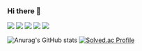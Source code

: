 ### Hi there 👋

<!--
**Operfectlove/Operfectlove** is a ✨ _special_ ✨ repository because its `README.md` (this file) appears on your GitHub profile.

Here are some ideas to get you started:

- 🔭 I’m currently working on ...
- 🌱 I’m currently learning ...
- 👯 I’m looking to collaborate on ...
- 🤔 I’m looking for help with ...
- 💬 Ask me about ...
- 📫 How to reach me: ...
- 😄 Pronouns: ...
- ⚡ Fun fact: ...
-->

<a href="https://www.acmicpc.net/user/li_la_4" target="_blank"><img src="https://img.shields.io/badge/Algorithm-515BD4?style=flat&logo=The Algorithms&logoColor=FFFFFF"/></a>  <a href="https://instagram.com/monochrome.work" target="_blank"><img src="https://img.shields.io/badge/monochrome.work-8134AF?style=flat&logo=Instagram&logoColor=FFFFFF"/></a>  <a href="" target="_blank"><img src="https://img.shields.io/badge/Windows-DD2A7B?style=flat&logo=Microsoft&logoColor=FFFFFF"/></a>  <a href="" target="_blank"><img src="https://img.shields.io/badge/macOS-FEDA77?style=flat&logo=Apple&logoColor=FFFFFF"/></a>  <a href="https://github.com/Operfectlove" target="_blank"><img src="https://img.shields.io/badge/Operfectlove-F58529?style=flat&logo=GitHub&logoColor=FFFFFF"/></a>

![Anurag's GitHub stats](https://github-readme-stats.vercel.app/api?username=Operfectlove&theme=apprentice) [![Solved.ac Profile](http://mazassumnida.wtf/api/v2/generate_badge?boj=li_la_4)](https://solved.ac/li_la_4/)
